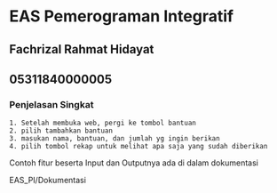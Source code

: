 # EAS Pemerograman Integratif
## Fachrizal Rahmat Hidayat
## 05311840000005

### Penjelasan Singkat
```
1. Setelah membuka web, pergi ke tombol bantuan
2. pilih tambahkan bantuan
3. masukan nama, bantuan, dan jumlah yg ingin berikan
4. pilih tombol rekap untuk melihat apa saja yang sudah diberikan

```

Contoh fitur beserta Input dan Outputnya 
ada di dalam dokumentasi

EAS_PI/Dokumentasi
